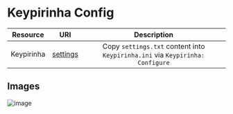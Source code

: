# Keypirinha Config

Resource|URI|Description
|:-:|:-:|:-:|
Keypirinha|[settings](https://github.com/mezdelex/KeypirinhaConfig/blob/main/settings.txt)|Copy `settings.txt` content into `Keypirinha.ini` via `Keypirinha: Configure`

## Images
![image](https://github.com/mezdelex/KeypirinhaConfig/assets/59997405/1a26681d-1742-44ff-9e7a-dde0988440ee)
